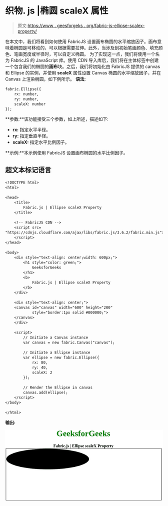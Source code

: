 # 织物. js |椭圆 scaleX 属性

> 原文:[https://www . geesforgeks . org/fabric-js-ellipse-scalex-property/](https://www.geeksforgeeks.org/fabric-js-ellipse-scalex-property/)

在本文中，我们将看到如何使用 FabricJS 设置画布椭圆的水平缩放因子。画布意味着椭圆是可移动的，可以根据需要拉伸。此外，当涉及到初始笔画颜色、填充颜色、笔画宽度或半径时，可以自定义椭圆。
为了实现这一点，我们将使用一个名为 FabricJS 的 JavaScript 库。使用 CDN 导入库后，我们将在主体标签中创建一个包含我们的椭圆的**画布**块。之后，我们将初始化由 FabricJS 提供的 canvas 和 Ellipse 的实例，并使用 **scaleX** 属性设置 Canvas 椭圆的水平缩放因子，并在 Canvas 上渲染椭圆，如下例所示。
**语法:**

```
fabric.Ellipse({
    rx: number,
    ry: number,
    scaleX: number
}); 
```

**参数:**该功能接受三个参数，如上所述，描述如下:

*   **rx:** 指定水平半径。
*   **ry:** 指定垂直半径。
*   **scaleX:** 指定水平比例因子。

**示例:**本示例使用 FabricJS 设置画布椭圆的水平比例因子。

## 超文本标记语言

```
<!DOCTYPE html>
<html>

<head>
    <title>
        Fabric.js | Ellipse scaleX Property
    </title>

    <!-- FabricJS CDN -->
    <script src=
"https://cdnjs.cloudflare.com/ajax/libs/fabric.js/3.6.2/fabric.min.js">
    </script>
</head>

<body>
    <div style="text-align: center;width: 600px;">
        <h1 style="color: green;">
            GeeksforGeeks
        </h1>
        <b>
            Fabric.js | Ellipse scaleX Property
        </b>
    </div>

    <div style="text-align: center;">
    <canvas id="canvas" width="600" height="200"
            style="border:1px solid #000000;">
    </canvas>
    </div>

    <script>
        // Initiate a Canvas instance
        var canvas = new fabric.Canvas("canvas");

        // Initiate a Ellipse instance
        var ellipse = new fabric.Ellipse({
            rx: 80,
            ry: 40,
            scaleX: 2
        });

        // Render the Ellipse in canvas
        canvas.add(ellipse);
    </script>
</body>

</html>                  
```

**输出:**

![](img/5d03c159a7613ff9cd46a33dd5b4d90f.png)